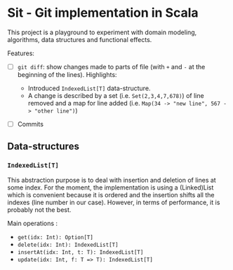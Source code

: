 # Sit - Git implementation in Scala

This project is a playground to experiment with domain modeling, algorithms, data structures and functional effects.

Features:
- [ ] `git diff`: show changes made to parts of file (with `+` and `-` at the beginning of the lines). Highlights:
    - Introduced `IndexedList[T]` data-structure. 
    - A change is described by a set (i.e. `Set(2,3,4,7,678)`) of line removed and a map for line added (i.e. `Map(34 -> "new line", 567 -> "other line")`)
- [ ] Commits


## Data-structures

### `IndexedList[T]`

This abstraction purpose is to deal with insertion and deletion of lines at some index. For the moment, the implementation is using a (Linked)List which is convenient because it is ordered and the insertion shifts all the indexes (line number in our case). However, in terms of performance, it is probably not the best.

Main operations :
- `get(idx: Int): Option[T]`
- `delete(idx: Int): IndexedList[T]`
- `insertAt(idx: Int, t: T): IndexedList[T]`
- `update(idx: Int, f: T => T): IndexedList[T]` 